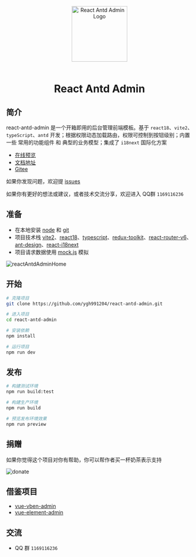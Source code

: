 <div align="center"> <a href="https://github.com/ygh991204/react-antd-admin"> <img alt="React Antd Admin Logo" width="150" height="150" src="http://www.yghblog.cn/reactAntdAdminLogo.png"> </a> <br> <br>
<h1>React Antd Admin</h1>
</div>

## 简介

react-antd-admin 是一个开箱即用的后台管理前端模板。基于 `react18`、`vite2`、`typeScript`、`antd` 开发；根据权限动态加载路由，权限可控制到按钮级别；内置一些 常用的功能组件 和 典型的业务模型；集成了 `i18next` 国际化方案

- [在线预览](http://xiaofengproject.gitee.io/react-antd-admin)
- [文档地址](http://xiaofengproject.gitee.io/react-antd-admin-doc)
- [Gitee](https://gitee.com/xiaofengproject/react-antd-admin.git)

如果你发现问题，欢迎提 [issues](https://github.com/ygh991204/react-antd-admin/issues)

如果你有更好的想法或建议，或者技术交流分享，欢迎进入 QQ群 `1169116236`

## 准备

- 在本地安装 [node](http://nodejs.org/) 和 [git](https://git-scm.com/)
- 项目技术栈 [vite2](https://vitejs.dev/)、[react18](https://reactjs.org/)、[typescript](https://www.typescriptlang.org/)、[redux-toolkit](https://redux-toolkit.js.org/)、[react-router-v6](https://reactrouter.com/)、[ant-design](https://ant.design/index-cn)、[react-i18next](https://react.i18next.com/)
- 项目请求数据使用 [mock.js](https://github.com/nuysoft/Mock) 模拟

![reactAntdAdminHome](http://www.yghblog.cn/reactAntdAdminHome2.png)

## 开始

```bash
# 克隆项目
git clone https://github.com/ygh991204/react-antd-admin.git

# 进入项目
cd react-antd-admin

# 安装依赖
npm install

# 运行项目
npm run dev
```

## 发布

```bash
# 构建测试环境
npm run build:test

# 构建生产环境
npm run build

# 预览发布环境效果
npm run preview
```

## 捐赠

如果你觉得这个项目对你有帮助，你可以帮作者买一杯奶茶表示支持

![donate](http://www.yghblog.cn/myPayCode.png)

## 借鉴项目

- [vue-vben-admin](https://github.com/vbenjs/vue-vben-admin)
- [vue-element-admin](https://github.com/PanJiaChen/vue-element-admin)

## 交流

- QQ 群 `1169116236`
